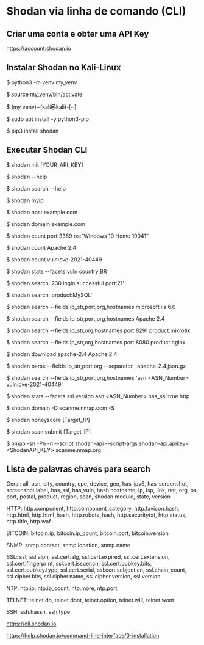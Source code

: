 
# Shodan via linha de comando (CLI)

## Criar uma conta e obter uma API Key

https://account.shodan.io

## Instalar Shodan no Kali-Linux

$ python3 -m venv my_venv

$ source my_venv/bin/activate

$ (my_venv)─(kali㉿kali)-[~]

$ sudo apt install -y python3-pip

$ pip3 install shodan

## Executar Shodan CLI

$ shodan init [YOUR_API_KEY]

$ shodan --help

$ shodan search --help

$ shodan myip

$ shodan host example.com

$ shodan domain example.com

$ shodan count port:3389 os:"Windows 10 Home 19041"

$ shodan count Apache 2.4

$ shodan count vuln:cve-2021-40449

$ shodan stats --facets vuln country:BR

$ shodan search '230 login successful port:21'

$ shodan search 'product:MySQL'    

$ shodan search --fields ip_str,port,org,hostnames microsoft iis 6.0

$ shodan search --fields ip_str,port,org,hostnames Apache 2.4

$ shodan search --fields ip_str,org,hostnames port:8291 product:mikrotik

$ shodan search --fields ip_str,org,hostnames port:8080 product:nginx

$ shodan download apache-2.4 Apache 2.4

$ shodan parse --fields ip_str,port,org --separator , apache-2.4.json.gz

$ shodan search --fields ip_str,port,org,hostnames 'asn:<ASN_Number> vuln:cve-2021-40449'

$ shodan stats --facets ssl.version asn:<ASN_Number> has_ssl:true http

$ shodan domain -D scanme.nmap.com -S

$ shodan honeyscore  [Target_IP]

$ shodan scan submit [Target_IP]

$ nmap -sn -Pn -n --script shodan-api --script-args shodan-api.apikey=<ShodanAPI_KEY> scanme.nmap.org

## Lista de palavras chaves para search

Geral: all, asn, city, country, cpe, device, geo, has_ipv6, has_screenshot, screenshot.label, has_ssl, has_vuln, hash hostname, ip, isp, link, net, org, os, port, postal, product, region, scan, shodan.module, state, version

HTTP: http.component, http.component_category, http.favicon.hash, http.html, http.html_hash, http.robots_hash, http.securitytxt, http.status, http.title, http.waf

BITCOIN: bitcoin.ip, bitcoin.ip_count, bitcoin.port, bitcoin.version

SNMP: snmp.contact, snmp.location, snmp.name

SSL: ssl, ssl.alpn, ssl.cert.alg, ssl.cert.expired, ssl.cert.extension, ssl.cert.fingerprint, ssl.cert.issuer.cn, ssl.cert.pubkey.bits, ssl.cert.pubkey.type, ssl.cert.serial, ssl.cert.subject.cn, ssl.chain_count, ssl.cipher.bits, ssl.cipher.name, ssl.cipher.version, ssl.version

NTP: ntp.ip, ntp.ip_count, ntp.more, ntp.port

TELNET: telnet.do, telnet.dont, telnet.option, telnet.will, telnet.wont

SSH: ssh.hassh, ssh.type

https://cli.shodan.io

https://help.shodan.io/command-line-interface/0-installation
